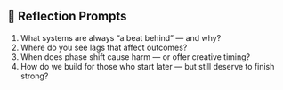 ## 🌱 Reflection Prompts

1. What systems are always “a beat behind” — and why?
2. Where do you see lags that affect outcomes?
3. When does phase shift cause harm — or offer creative timing?
4. How do we build for those who start later — but still deserve to finish strong?
